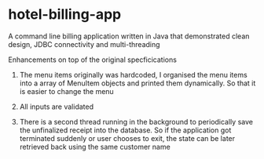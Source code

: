 # hotel-billing-app
A command line billing application written in Java that demonstrated clean design, JDBC connectivity and multi-threading

Enhancements on top of the original specficications
1) The menu items originally was hardcoded, I organised the menu items into a array of MenuItem objects and printed them dynamically. So that it is easier to change the menu

2) All inputs are validated

3) There is a second thread running in the background to periodically save the unfinalized receipt into the database. So if the application got terminated suddenly or user chooses to exit, the state can be later retrieved back using the same customer name
